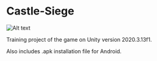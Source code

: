 # Castle-Siege
![Alt text](https://media.giphy.com/media/SaJbQLrWpAo1XbjYGw/giphy-downsized-large.gif)

Training project of the game on Unity version 2020.3.13f1.

Also includes .apk installation file for Android.
